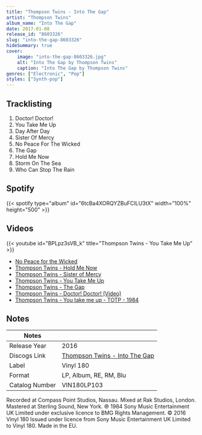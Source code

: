 ```yaml
---
title: "Thompson Twins - Into The Gap"
artist: "Thompson Twins"
album_name: "Into The Gap"
date: 2017-01-08
release_id: "8603326"
slug: "into-the-gap-8603326"
hideSummary: true
cover:
    image: "into-the-gap-8603326.jpg"
    alt: "Into The Gap by Thompson Twins"
    caption: "Into The Gap by Thompson Twins"
genres: ["Electronic", "Pop"]
styles: ["Synth-pop"]
---
```

## Tracklisting
1. Doctor! Doctor!
2. You Take Me Up
3. Day After Day
4. Sister Of Mercy
5. No Peace For The Wicked
6. The Gap
7. Hold Me Now
8. Storm On The Sea
9. Who Can Stop The Rain
## Spotify
{{< spotify type="album" id="6tcBa4XORQYZBuFCILU3tX" width="100%" height="500" >}}

## Videos
{{< youtube id="BPLpz3sVB_k" title="Thompson Twins - You Take Me Up" >}}
- [No Peace for the Wicked](https://www.youtube.com/watch?v=784qPGZgt3o)
- [Thompson Twins - Hold Me Now](https://www.youtube.com/watch?v=H9694K85Xc8)
- [Thompson Twins - Sister of Mercy](https://www.youtube.com/watch?v=HzHrlX5qOHE)
- [Thompson Twins - You Take Me Up](https://www.youtube.com/watch?v=WjFVwDDIm4A)
- [Thompson Twins - The Gap](https://www.youtube.com/watch?v=0SEwy1as78E)
- [Thompson Twins - Doctor! Doctor! (Video)](https://www.youtube.com/watch?v=APyl6Cnbfzw)
- [Thompson Twins - You take me up  - TOTP  - 1984](https://www.youtube.com/watch?v=K7ssLvcmLQs)

## Notes
| Notes          |             |
| ---------------| ----------- |
| Release Year   | 2016 |
| Discogs Link   | [Thompson Twins - Into The Gap](https://www.discogs.com/release/8603326-Thompson-Twins-Into-The-Gap) |
| Label          | Vinyl 180 |
| Format         | LP, Album, RE, RM, Blu |
| Catalog Number | VIN180LP103 |

Recorded at Compass Point Studios, Nassau. Mixed at Rak Studios, London. Mastered at Sterling Sound, New York.  ℗ 1984 Sony Music Entertainment UK Limited under exclusive licence to BMG Rights Management.  © 2016 Vinyl 180 Issued under licence from Sony Music Entertainment UK Limited to Vinyl 180.  Made in the EU.
